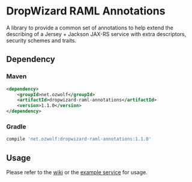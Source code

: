 # DropWizard RAML Annotations

A library to provide a common set of annotations to help extend the describing of a Jersey + Jackson JAX-RS service with extra descriptors, security schemes and traits.

## Dependency

### Maven

```xml
<dependency>
    <groupId>net.ozwolf</groupId>
    <artifactId>dropwizard-raml-annotations</artifactId>
    <version>1.1.0</version>
</dependency>
```

### Gradle

```gradle
compile 'net.ozwolf:dropwizard-raml-annotations:1.1.0'
```

## Usage

Please refer to the [wiki](https://github.com/ozwolf-software/dropwizard-raml/wiki) or the [example service](../examples/example-service/dropwizard-raml-example-service) for usage. 